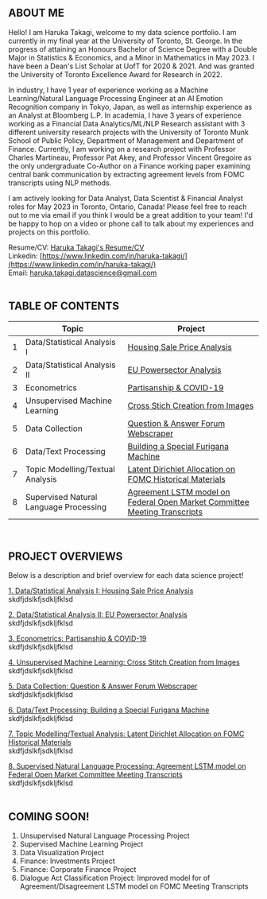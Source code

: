 ## ABOUT ME
Hello! I am Haruka Takagi, welcome to my data science portfolio. I am currently in my final year at the University of Toronto, St. George. In the progress of attaining an Honours Bachelor of Science Degree with a Double Major in Statistics & Economics, and a Minor in Mathematics in May 2023. I have been a Dean's List Scholar at UofT for 2020 & 2021. And was granted the University of Toronto Excellence Award for Research in 2022.

In industry, I have 1 year of experience working as a Machine Learning/Natural Language Processing Engineer at an AI Emotion Recognition company in Tokyo, Japan, as well as internship experience as an Analyst at Bloomberg L.P. In academia, I have 3 years of experience working as a Financial Data Analytics/ML/NLP Research assistant with 3 different university research projects with the University of Toronto Munk School of Public Policy, Department of Management and Department of Finance. Currently, I am working on a research project with Professor Charles Martineau, Professor Pat Akey, and Professor Vincent Gregoire as the only undergraduate Co-Author on a Finance working paper examining central bank communication by extracting agreement levels from FOMC transcripts using NLP methods.

I am actively looking for Data Analyst, Data Scientist & Financial Analyst roles for May 2023 in Toronto, Ontario, Canada! Please feel free to reach out to me via email if you think I would be a great addition to your team! I'd be happy to hop on a video or phone call to talk about my experiences and projects on this portfolio. 

Resume/CV: [Haruka Takagi's Resume/CV](https://drive.google.com/file/d/14F_pbV_uA5AxXJB4VXTceu_dL-7vqs5E/view?usp=sharing) <br />
Linkedin: [https://www.linkedin.com/in/haruka-takagi/](https://www.linkedin.com/in/haruka-takagi/) <br />
Email: haruka.takagi.datascience@gmail.com
<br />
<br />

## TABLE OF CONTENTS

|        | Topic        | Project           |
| ------------- |-------------|-------------|
|1| Data/Statistical Analysis I     | [Housing Sale Price Analysis](https://haruka-takagi-datascience.github.io/data_analysis_I/) |
|2| Data/Statistical Analysis II      | [EU Powersector Analysis](https://github.com/haruka-takagi-datascience/data_analysis_II) |
|3| Econometrics      | [Partisanship & COVID-19](https://haruka-takagi-datascience.github.io/econometrics/) |
|4| Unsupervised Machine Learning      | [Cross Stich Creation from Images](https://haruka-takagi-datascience.github.io/unsupervised_ml/) |
|5| Data Collection      | [Question & Answer Forum Webscraper](https://haruka-takagi-datascience.github.io/data_collection/) |
|6| Data/Text Processing      | [Building a Special Furigana Machine](https://haruka-takagi-datascience.github.io/text_processing/) |
|7| Topic Modelling/Textual Analysis      | [Latent Dirichlet Allocation on FOMC Historical Materials](https://haruka-takagi-datascience.github.io/textual_analysis/) |
|8| Supervised Natural Language Processing      | [Agreement LSTM model on Federal Open Market Committee Meeting Transcripts](https://haruka-takagi-datascience.github.io/supervised_nlp/) |

<br />

## PROJECT OVERVIEWS
Below is a description and brief overview for each data science project!

[1. Data/Statistical Analysis I: Housing Sale Price Analysis](https://haruka-takagi-datascience.github.io/data_analysis_I/)<br />
skdfjdslkfjsdkljfklsd

[2. Data/Statistical Analysis II: EU Powersector Analysis](https://github.com/haruka-takagi-datascience/data_analysis_II)<br />
skdfjdslkfjsdkljfklsd

[3. Econometrics: Partisanship & COVID-19](https://haruka-takagi-datascience.github.io/econometrics/)<br />
skdfjdslkfjsdkljfklsd

[4. Unsupervised Machine Learning: Cross Stitch Creation from Images](https://haruka-takagi-datascience.github.io/unsupervised_ml/)<br />
skdfjdslkfjsdkljfklsd

[5. Data Collection: Question & Answer Forum Webscraper](https://haruka-takagi-datascience.github.io/data_collection/)<br />
skdfjdslkfjsdkljfklsd

[6. Data/Text Processing: Building a Special Furigana Machine](https://haruka-takagi-datascience.github.io/text_processing/)<br />
skdfjdslkfjsdkljfklsd

[7. Topic Modelling/Textual Analysis: Latent Dirichlet Allocation on FOMC Historical Materials](https://haruka-takagi-datascience.github.io/textual_analysis/)<br />
skdfjdslkfjsdkljfklsd

[8. Supervised Natural Language Processing: Agreement LSTM model on Federal Open Market Committee Meeting Transcripts](https://haruka-takagi-datascience.github.io/supervised_nlp/)<br />
skdfjdslkfjsdkljfklsd
<br />
<br />

## COMING SOON!
1. Unsupervised Natural Language Processing Project
2. Supervised Machine Learning Project
3. Data Visualization Project
4. Finance: Investments Project
5. Finance: Corporate Finance Project
6. Dialogue Act Classification Project: Improved model for of Agreement/Disagreement LSTM model on FOMC Meeting Transcripts

